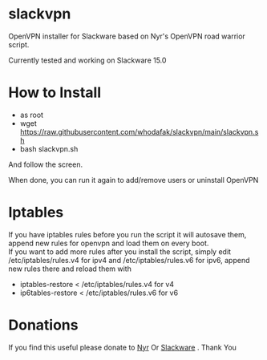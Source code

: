 # slackvpn
OpenVPN installer for Slackware based on Nyr's OpenVPN road warrior script.

Currently tested and working on Slackware 15.0

# How to Install
  - as root 
  - wget https://raw.githubusercontent.com/whodafak/slackvpn/main/slackvpn.sh
  - bash slackvpn.sh
   
   And follow the screen.
   
   When done, you can run it again to add/remove users or uninstall OpenVPN

# Iptables

If you have iptables rules before you run the script it will autosave them, append new rules for openvpn and load them on every boot.                               
If you want to add more rules after you install the script, simply edit /etc/iptables/rules.v4 for ipv4 and /etc/iptables/rules.v6 for ipv6, append new rules there and reload them with 

  - iptables-restore < /etc/iptables/rules.v4 for v4                                                                                                             
  - ip6tables-restore < /etc/iptables/rules.v6 for v6

# Donations

If you find this useful please donate to [Nyr](https://github.com/Nyr/openvpn-install) Or [Slackware](https://www.patreon.com/slackwarelinux/overview) . Thank You
